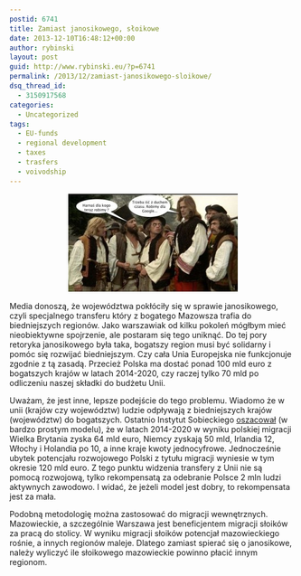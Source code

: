 ```yaml
---
postid: 6741
title: Zamiast janosikowego, słoikowe
date: 2013-12-10T16:48:12+00:00
author: rybinski
layout: post
guid: http://www.rybinski.eu/?p=6741
permalink: /2013/12/zamiast-janosikowego-sloikowe/
dsq_thread_id:
  - 3150917568
categories:
  - Uncategorized
tags:
  - EU-funds
  - regional development
  - taxes
  - trasfers
  - voivodship
---
```

<p style="text-align: center;">
   <a href="/uploads/2013/12/janosik_google.jpg"><img class="wp-image-6743 aligncenter" title="janosik_google" src="/uploads/2013/12/janosik_google-300x173.jpg" alt="" width="300" height="173" /></a>
</p>

Media donoszą, że województwa pokłóciły się w sprawie janosikowego, czyli specjalnego transferu który z bogatego Mazowsza trafia do biedniejszych regionów. Jako warszawiak od kilku pokoleń mógłbym mieć nieobiektywne spojrzenie, ale postaram się tego uniknąć. Do tej pory retoryka janosikowego była taka, bogatszy region musi być solidarny i pomóc się rozwijać biedniejszym. Czy cała Unia Europejska nie funkcjonuje zgodnie z tą zasadą. Przecież Polska ma dostać ponad 100 mld euro z bogatszych krajów w latach 2014-2020, czy raczej tylko 70 mld po odliczeniu naszej składki do budżetu Unii.

Uważam, że jest inne, lepsze podejście do tego problemu. Wiadomo że w unii (krajów czy województw) ludzie odpływają z biedniejszych krajów (województw) do bogatszych. Ostatnio Instytut Sobieckiego [oszacował](http://resources.rybinski.eu/resources/viewResource:9a7a08a0-61b0-11e3-b20e-001b24eff4d8) (w bardzo prostym modelu), że w latach 2014-2020 w wyniku polskiej migracji Wielka Brytania zyska 64 mld euro, Niemcy zyskają 50 mld, Irlandia 12, Włochy i Holandia po 10, a inne kraje kwoty jednocyfrowe. Jednocześnie ubytek potencjału rozwojowego Polski z tytułu migracji wyniesie w tym okresie 120 mld euro. Z tego punktu widzenia transfery z Unii nie są pomocą rozwojową, tylko rekompensatą za odebranie Polsce 2 mln ludzi aktywnych zawodowo. I widać, że jeżeli model jest dobry, to rekompensata jest za mała.

Podobną metodologię można zastosować do migracji wewnętrznych. Mazowieckie, a szczególnie Warszawa jest beneficjentem migracji słoików za pracą do stolicy. W wyniku migracji słoików potencjał mazowieckiego rośnie, a innych regionów maleje. Dlatego zamiast spierać się o janosikowe, należy wyliczyć ile słoikowego mazowieckie powinno płacić innym regionom.
